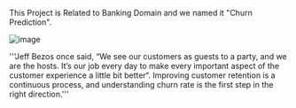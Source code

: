 This Project is Related to Banking Domain and we named it "Churn Prediction". 

![image](https://user-images.githubusercontent.com/103347507/212851872-9617591f-f773-4b73-995d-ed22f03b8c12.png)

'''Jeff Bezos once said, “We see our customers as guests to a party, and we are the hosts. It’s our job every day to make every important aspect of the customer experience a little bit better“. Improving customer retention is a continuous process, and understanding churn rate is the first step in the right direction.'''

